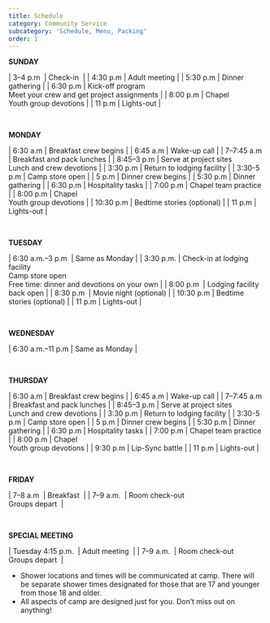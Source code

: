 ```yaml
---
title: Schedule
category: Community Service
subcategory: 'Schedule, Menu, Packing'
order: 1
---
```


**SUNDAY**&nbsp;

| 3–4 p.m&nbsp; | Check-in&nbsp; |
| 4:30 p.m | Adult meeting |
| 5:30 p.m | Dinner gathering |
| 6:30 p.m | Kick-off program<br>Meet your crew and get project assignments |
| 8:00 p.m | Chapel<br>Youth group devotions |
| 11 p.m | Lights-out |

&nbsp;

**MONDAY**

| 6:30 a.m | Breakfast crew begins |
| 6:45 a.m | Wake-up call |
| 7–7:45 a.m | Breakfast and pack lunches |
| 8:45–3 p.m | Serve at project sites<br>Lunch and crew devotions |
| 3:30 p.m | Return to lodging facility |
| 3:30-5 p.m | Camp store open |
| 5 p.m | Dinner crew begins |
| 5:30 p.m | Dinner gathering |
| 6:30 p.m | Hospitality tasks |
| 7:00 p.m | Chapel team practice |
| 8:00 p.m | Chapel<br>Youth group devotions |
| 10:30 p.m | Bedtime stories (optional) |
| 11 p.m | Lights-out |

&nbsp;

**TUESDAY**&nbsp;

| 6:30 a.m.–3 p.m&nbsp; | Same as Monday |
| 3:30 p.m. | Check-in at lodging facility<br>Camp store open<br>Free time: dinner and devotions on your own |
| 8:00 p.m&nbsp; | Lodging facility back open |
| 8:30 p.m&nbsp; | Movie night (optional) |
| 10:30 p.m | Bedtime stories (optional) |
| 11 p.m | Lights-out |

&nbsp;

**WEDNESDAY**&nbsp;

| 6:30 a.m.–11 p.m | Same as Monday |

&nbsp;

**THURSDAY**

| 6:30 a.m | Breakfast crew begins |
| 6:45 a.m | Wake-up call |
| 7–7:45 a.m | Breakfast and pack lunches |
| 8:45–3 p.m | Serve at project sites<br>Lunch and crew devotions |
| 3:30 p.m | Return to lodging facility |
| 3:30-5 p.m | Camp store open |
| 5 p.m | Dinner crew begins |
| 5:30 p.m | Dinner gathering |
| 6:30 p.m | Hospitality tasks |
| 7:00 p.m | Chapel team practice |
| 8:00 p.m | Chapel<br>Youth group devotions |
| 9:30 p.m | Lip-Sync battle |
| 11 p.m | Lights-out |

&nbsp;

**FRIDAY**&nbsp;

| 7–8 a.m&nbsp; | Breakfast&nbsp; |
| 7–9 a.m.&nbsp; | Room check-out&nbsp;<br>Groups depart&nbsp; |

&nbsp;

**SPECIAL MEETING**&nbsp;

| Tuesday 4:15 p.m.&nbsp; | Adult meeting&nbsp; |
| 7–9 a.m.&nbsp; | Room check-out&nbsp;<br>Groups depart&nbsp; |

* Shower locations and times will be communicated at camp. There will be separate shower times designated for those that are 17 and younger from those 18 and older.&nbsp;
* All aspects of camp are designed just for you. Don’t miss out on anything\!&nbsp;
